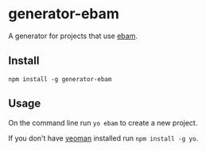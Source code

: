 generator-ebam
======

A generator for projects that use [ebam](https://github.com/hollowdoor/ebam).

Install
----

`npm install -g generator-ebam`

Usage
---

On the command line run `yo ebam` to create a new project.

If you don't have [yeoman](http://yeoman.io/) installed run `npm install -g yo`.

